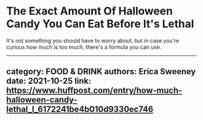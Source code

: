 # The Exact Amount Of Halloween Candy You Can Eat Before It's Lethal

It's not something you should have to worry about, but in case you're curious how much is too much, there's a formula you can use.

---
category: FOOD & DRINK
authors: Erica Sweeney
date: 2021-10-25
link: https://www.huffpost.com/entry/how-much-halloween-candy-lethal_l_6172241be4b010d9330ec746
---
